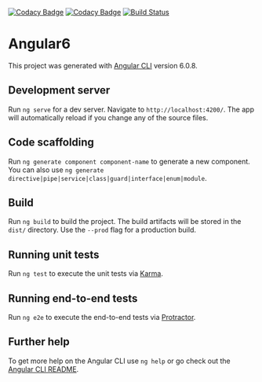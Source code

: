 [![Codacy Badge](https://api.codacy.com/project/badge/Grade/3f9f908f12c847c3a0675cef370feed6)](https://app.codacy.com/app/RobertKitzing/liga-manager-ui?utm_source=github.com&utm_medium=referral&utm_content=RobertKitzing/liga-manager-ui&utm_campaign=Badge_Grade_Dashboard)
[![Codacy Badge](https://api.codacy.com/project/badge/Coverage/de0e41571bc64133a31028d844b382b8)](https://www.codacy.com/app/RobertKitzing/liga-manager-ui?utm_source=github.com&amp;utm_medium=referral&amp;utm_content=RobertKitzing/liga-manager-ui&amp;utm_campaign=Badge_Coverage)
[![Build Status](https://travis-ci.org/RobertKitzing/liga-manager-ui.svg?branch=master)](https://travis-ci.org/RobertKitzing/liga-manager-ui)

# Angular6

This project was generated with [Angular CLI](https://github.com/angular/angular-cli) version 6.0.8.

## Development server

Run `ng serve` for a dev server. Navigate to `http://localhost:4200/`. The app will automatically reload if you change any of the source files.

## Code scaffolding

Run `ng generate component component-name` to generate a new component. You can also use `ng generate directive|pipe|service|class|guard|interface|enum|module`.

## Build

Run `ng build` to build the project. The build artifacts will be stored in the `dist/` directory. Use the `--prod` flag for a production build.

## Running unit tests

Run `ng test` to execute the unit tests via [Karma](https://karma-runner.github.io).

## Running end-to-end tests

Run `ng e2e` to execute the end-to-end tests via [Protractor](http://www.protractortest.org/).

## Further help

To get more help on the Angular CLI use `ng help` or go check out the [Angular CLI README](https://github.com/angular/angular-cli/blob/master/README.md).
